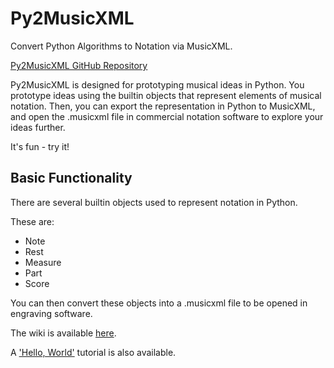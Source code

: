 # Py2MusicXML

Convert Python Algorithms to Notation via MusicXML.

[Py2MusicXML GitHub Repository](https://github.com/anstepp/py2musicxml)

Py2MusicXML is designed for prototyping musical ideas in Python. You prototype ideas using the builtin objects that represent elements of musical notation. Then, you can export the representation in Python to MusicXML, and open the .musicxml file in commercial notation software to explore your ideas further.

It's fun - try it!

## Basic Functionality

There are several builtin objects used to represent notation in Python.

These are:

* Note
* Rest
* Measure
* Part
* Score

You can then convert these objects into a .musicxml file to be opened in engraving software.

The wiki is available [here](https://github.com/anstepp/py2musicxml/wiki).

A ['Hello, World'](https://github.com/anstepp/py2musicxml/wiki/Hello%2C-World) tutorial is also available.

